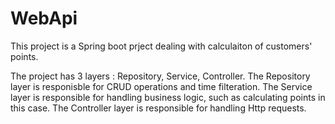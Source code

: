 # WebApi
This project is a Spring boot prject dealing with calculaiton of customers' points. 

The project has 3 layers : Repository, 
                           Service, 
                           Controller. 
The Repository layer is responisble for CRUD operations and time filteration. 
The Service layer is responsible for handling business logic, such as calculating points in this case. 
The Controller layer is responsible for handling Http requests. 
